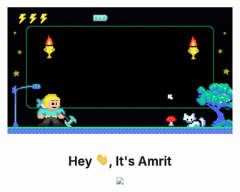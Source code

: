 <img src="https://github.com/macromrit/macromrit/blob/main/hero-box.gif">
<h1 align="center">Hey <img src="https://raw.githubusercontent.com/ABSphreak/ABSphreak/master/gifs/Hi.gif" width="30px">, It's Amrit</h1>
<p align="center">
  <a href="https://github.com/Ratheshan03/readme-typing-svg"><img src="https://readme-typing-svg.herokuapp.com?lines=Artificial+Intelligence+Undergraduate;AI+based+Application+Developer;Aspiring+Entrepreneur&center=true&width=500&height=50"></a>
</p>
